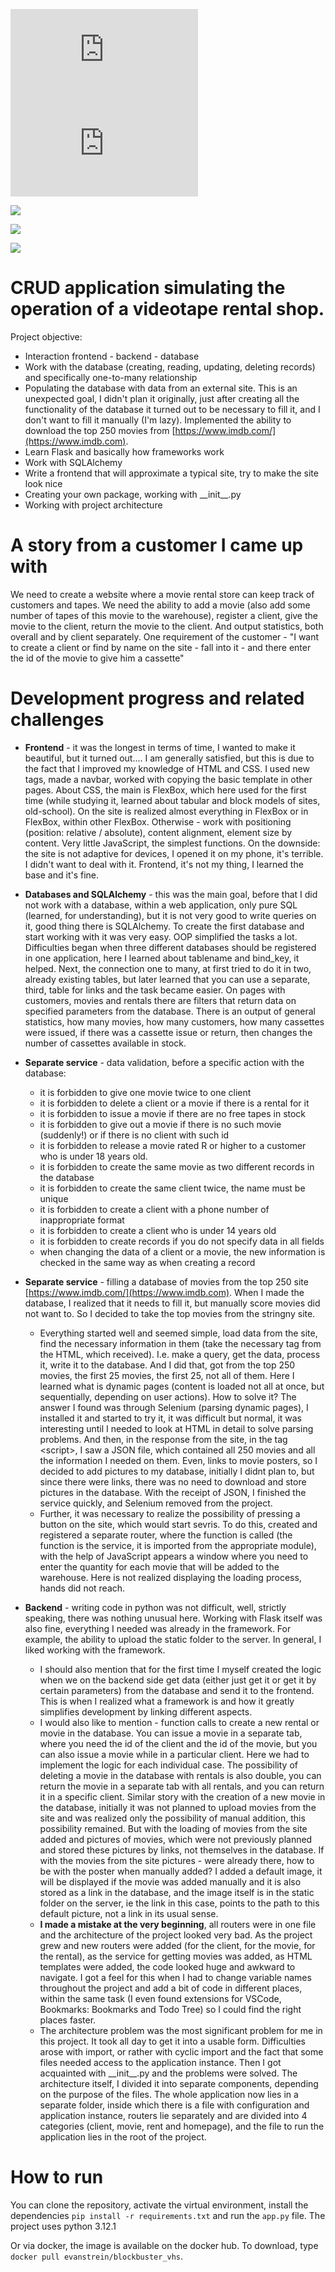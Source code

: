 ![EN](https://github.com/EvansTrein/BlockbusterVHS/blob/main/README.md) ![RU](https://github.com/EvansTrein/BlockbusterVHS/blob/main/RU.md)

![](./flaskr/static/images/home.png)

![](./flaskr/static/images/films.png)

![](./flaskr/static/images/client.png)

# CRUD application simulating the operation of a videotape rental shop.

Project objective:

* Interaction frontend - backend - database
* Work with the database (creating, reading, updating, deleting records) and specifically one-to-many relationship
* Populating the database with data from an external site. This is an unexpected goal, I didn't plan it originally, just after creating all the functionality of the database it turned out to be necessary to fill it, and I don't want to fill it manually (I'm lazy). Implemented the ability to download the top 250 movies from [https://www.imdb.com/](https://www.imdb.com).
* Learn Flask and basically how frameworks work 
* Work with SQLAlchemy
* Write a frontend that will approximate a typical site, try to make the site look nice
* Creating your own package, working with \_\_init__.py
* Working with project architecture

# A story from a customer I came up with

We need to create a website where a movie rental store can keep track of customers and tapes. We need the ability to add a movie (also add some number of tapes of this movie to the warehouse), register a client, give the movie to the client, return the movie to the client. And output statistics, both overall and by client separately. One requirement of the customer - "I want to create a client or find by name on the site - fall into it - and there enter the id of the movie to give him a cassette"

# Development progress and related challenges

* **Frontend** - it was the longest in terms of time, I wanted to make it beautiful, but it turned out.... I am generally satisfied, but this is due to the fact that I improved my knowledge of HTML and CSS. I used new tags, made a navbar, worked with copying the basic template in other pages. About CSS, the main is FlexBox, which here used for the first time (while studying it, learned about tabular and block models of sites, old-school). On the site is realized almost everything in FlexBox or in FlexBox, within other FlexBox. Otherwise - work with positioning (position: relative / absolute), content alignment, element size by content. Very little JavaScript, the simplest functions. On the downside: the site is not adaptive for devices, I opened it on my phone, it's terrible. I didn't want to deal with it. Frontend, it's not my thing, I learned the base and it's fine. 

* **Databases and SQLAlchemy** - this was the main goal, before that I did not work with a database, within a web application, only pure SQL (learned, for understanding), but it is not very good to write queries on it, good thing there is SQLAlchemy. To create the first database and start working with it was very easy. OOP simplified the tasks a lot. Difficulties began when three different databases should be registered in one application, here I learned about tablename and bind_key, it helped. Next, the connection one to many, at first tried to do it in two, already existing tables, but later learned that you can use a separate, third, table for links and the task became easier. On pages with customers, movies and rentals there are filters that return data on specified parameters from the database. There is an output of general statistics, how many movies, how many customers, how many cassettes were issued, if there was a cassette issue or return, then changes the number of cassettes available in stock.

* **Separate service** - data validation, before a specific action with the database: 

  - it is forbidden to give one movie twice to one client 
  - it is forbidden to delete a client or a movie if there is a rental for it
  - it is forbidden to issue a movie if there are no free tapes in stock
  - it is forbidden to give out a movie if there is no such movie (suddenly!) or if there is no client with such id
  - it is forbidden to release a movie rated R or higher to a customer who is under 18 years old.
  - it is forbidden to create the same movie as two different records in the database
  - it is forbidden to create the same client twice, the name must be unique
  - it is forbidden to create a client with a phone number of inappropriate format
  - it is forbidden to create a client who is under 14 years old
  - it is forbidden to create records if you do not specify data in all fields
  - when changing the data of a client or a movie, the new information is checked in the same way as when creating a record

* **Separate service** - filling a database of movies from the top 250 site [https://www.imdb.com/](https://www.imdb.com). When I made the database, I realized that it needs to fill it, but manually score movies did not want to. So I decided to take the top movies from the stringny site. 

  - Everything started well and seemed simple, load data from the site, find the necessary information in them (take the necessary tag from the HTML, which received). I.e. make a query, get the data, process it, write it to the database. And I did that, got from the top 250 movies, the first 25 movies, the first 25, not all of them. Here I learned what is dynamic pages (content is loaded not all at once, but sequentially, depending on user actions). How to solve it? The answer I found was through Selenium (parsing dynamic pages), I installed it and started to try it, it was difficult but normal, it was interesting until I needed to look at HTML in detail to solve parsing problems. And then, in the response from the site, in the tag \<script>, I saw a JSON file, which contained all 250 movies and all the information I needed on them. Even, links to movie posters, so I decided to add pictures to my database, initially I didnt plan to, but since there were links, there was no need to download and store pictures in the database. With the receipt of JSON, I finished the service quickly, and Selenium removed from the project. 
  - Further, it was necessary to realize the possibility of pressing a button on the site, which would start sevris. To do this, created and registered a separate router, where the function is called (the function is the service, it is imported from the appropriate module), with the help of JavaScript appears a window where you need to enter the quantity for each movie that will be added to the warehouse. Here is not realized displaying the loading process, hands did not reach.   

* **Backend** - writing code in python was not difficult, well, strictly speaking, there was nothing unusual here. Working with Flask itself was also fine, everything I needed was already in the framework. For example, the ability to upload the static folder to the server. In general, I liked working with the framework. 

  - I should also mention that for the first time I myself created the logic when we on the backend side get data (either just get it or get it by certain parameters) from the database and send it to the frontend. This is when I realized what a framework is and how it greatly simplifies development by linking different aspects. 
  - I would also like to mention - function calls to create a new rental or movie in the database. You can issue a movie in a separate tab, where you need the id of the client and the id of the movie, but you can also issue a movie while in a particular client. Here we had to implement the logic for each individual case. The possibility of deleting a movie in the database with rentals is also double, you can return the movie in a separate tab with all rentals, and you can return it in a specific client. Similar story with the creation of a new movie in the database, initially it was not planned to upload movies from the site and was realized only the possibility of manual addition, this possibility remained. But with the loading of movies from the site added and pictures of movies, which were not previously planned and stored these pictures by links, not themselves in the database. If with the movies from the site pictures - were already there, how to be with the poster when manually added? I added a default image, it will be displayed if the movie was added manually and it is also stored as a link in the database, and the image itself is in the static folder on the server, ie the link in this case, points to the path to this default picture, not a link in its usual sense.
  - **I made a mistake at the very beginning**, all routers were in one file and the architecture of the project looked very bad. As the project grew and new routers were added (for the client, for the movie, for the rental), as the service for getting movies was added, as HTML templates were added, the code looked huge and awkward to navigate. I got a feel for this when I had to change variable names throughout the project and add a bit of code in different places, within the same task (I even found extensions for VSCode, Bookmarks: Bookmarks and Todo Tree) so I could find the right places faster. 
  - The architecture problem was the most significant problem for me in this project. It took all day to get it into a usable form. Difficulties arose with import, or rather with cyclic import and the fact that some files needed access to the application instance. Then I got acquainted with \_\_init__.py and the problems were solved. The architecture itself, I divided it into separate components, depending on the purpose of the files. The whole application now lies in a separate folder, inside which there is a file with configuration and application instance, routers lie separately and are divided into 4 categories (client, movie, rent and homepage), and the file to run the application lies in the root of the project.

# How to run 

You can clone the repository, activate the virtual environment, install the dependencies `pip install -r requirements.txt` and run the `app.py` file. The project uses python 3.12.1

Or via docker, the image is available on the docker hub. To download, type `docker pull evanstrein/blockbuster_vhs`.

